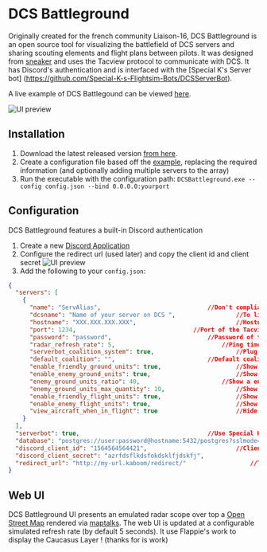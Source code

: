 # DCS Battleground 

Originally created for the french community Liaison-16, DCS Battleground is an open source tool for visualizing the battlefield of DCS servers and sharing scouting elements and flight plans between pilots.
It was designed from [sneaker](https://github.com/Special-K-s-Flightsim-Bots/sneaker) and uses the Tacview protocol to communicate with DCS.
It has Discord's authentication and is interfaced with the [Special K's Server bot] (https://github.com/Special-K-s-Flightsim-Bots/DCSServerBot).

A live example of DCS Battlegound can be viewed [here](http://map.liaison16.eu/).



![UI preview](https://i.imgur.com/KR1zEoX.png)

## Installation

1. Download the latest released version [from here](https://github.com/Frigondin/DCSBattleground/releases).
2. Create a configuration file based off the [example](/example.config.json), replacing the required information (and optionally adding multiple servers to the array)
3. Run the executable with the configuration path: `DCSBattleground.exe --config config.json --bind 0.0.0.0:yourport`

## Configuration

DCS Battleground features a built-in Discord authentication 

1. Create a new [Discord Application](https://discord.com/developers/applications) 
2. Configure the redirect url (used later) and copy the client id and client secret
![UI preview](https://i.imgur.com/APMF8zE.png)
4. Add the following to your `config.json`:
```json
{
  "servers": [
    {
      "name": "ServAlias",								//Don't compliant with special characters
	  "dcsname": "Name of your server on DCS ",					//To link the DCS Battleground's server with DCS's server
      "hostname": "XXX.XXX.XXX.XXX",							//Hostname or IP address of the Tacview server
      "port": 1234,									//Port of the Tacview server
	  "password": "password",							//Password of the Tacview server
      "radar_refresh_rate": 5,								//Ping time of collecting data from tacview
	  "serverbot_coalition_system": true,						//Plug and play Special K's coalition system (need the "database" data)
	  "default_coalition": "",							//Default coalition if the user have not coalition (can be "blue", "red", "GM" or "")
      "enable_friendly_ground_units": true,						//Show friendly ground units
      "enable_enemy_ground_units": true,						//Show enemy ground units
	  "enemy_ground_units_ratio": 40,						//Show a enemy ground unit every 40 units
	  "enemy_ground_units_max_quantity": 10,					//Show max 10 enemy units on the map (-1 to deactivate this feature)
	  "enable_friendly_flight_units": true,						//Show friendly aircraft
	  "enable_enemy_flight_units": true,						//Show enemy aircraft
	  "view_aircraft_when_in_flight": true						//Hide enemy aircraft when the user is connected to DCS (need to link the discord account with DCS account with .link command's)
    }
  ],
  "serverbot": true,									//Use Special K's server bot
  "database": "postgres://user:password@hostname:5432/postgres?sslmode=disable",	//Special K's server bot Database
  "discord_client_id": "1564564564421",							//Client ID of the discord application
  "discord_client_secret": "azrfdsflkdsfokdsklfjdskfj",					//Client secret of the discord application
  "redirect_url": "http://my-url.kaboom/redirect/"					//The url used to access DCS Battleground (/redirect/ needed)
}
```

## Web UI

DCS Battleground UI presents an emulated radar scope over top a [Open Street Map](https://openstreetmap.org) rendered via [maptalks](https://maptalks.org). The web UI is updated at a configurable simulated refresh rate (by default 5 seconds).
It use Flappie's work to display the Caucasus Layer ! (thanks for is work)

